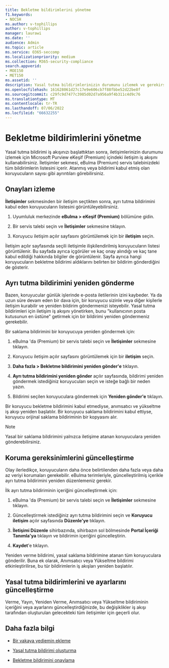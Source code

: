 ```yaml
---
title: Bekletme bildirimlerini yönetme
f1.keywords:
- NOCSH
ms.author: v-tophillips
author: v-tophillips
manager: laurawi
ms.date: ''
audience: Admin
ms.topic: article
ms.service: O365-seccomp
ms.localizationpriority: medium
ms.collection: M365-security-compliance
search.appverid:
- MOE150
- MET150
ms.assetid: ''
description: Yasal tutma bildirimlerinizin durumunu izlemek ve gerekirse bunları güncelleştirip yeniden göndermek için eBulma (Premium) içindeki iletişim iş akışını kullanın.
ms.openlocfilehash: 161628061d27c17e9e606cb7f88fbbe52d22be8f
ms.sourcegitcommit: c29fc9d7477c3985d02d7a956a9f4b311c4d9c76
ms.translationtype: MT
ms.contentlocale: tr-TR
ms.lasthandoff: 07/06/2022
ms.locfileid: "66632255"
---
```

# <a name="manage-hold-notifications"></a>Bekletme bildirimlerini yönetme

Yasal tutma bildirimi iş akışınızı başlattıktan sonra, iletişimlerinizin durumunu izlemek için Microsoft Purview eKeşif (Premium) içindeki iletişim iş akışını kullanabilirsiniz. İletişimler sekmesi, eBulma (Premium) servis talebinizdeki tüm bildirimlerin listesini içerir. Atanmış veya bildirimi kabul etmiş olan koruyucuların sayısı gibi ayrıntıları görebilirsiniz.

## <a name="monitor-acknowledgments"></a>Onayları izleme

**İletişimler** sekmesinden bir iletişim seçtikten sonra, ayrı tutma bildirimini kabul eden koruyucuların listesini görüntüleyebilirsiniz. 

1. Uyumluluk merkezinde **eBulma > eKeşif (Premium)** bölümüne gidin.

2. Bir servis talebi seçin ve **İletişimler** sekmesine tıklayın.

3. Koruyucu iletişim açılır sayfasını görüntülemek için bir **iletişim** seçin.

İletişim açılır sayfasında seçili iletişimle ilişkilendirilmiş koruyucuların listesi görüntülenir. Bu sayfada ayrıca içgörüler ve kaç onay alındığı ve kaç tane kabul edildiği hakkında bilgiler de görüntülenir. Sayfa ayrıca hangi koruyucuların bekletme bildirimi aldıklarını belirten bir bildirim gönderdiğini de gösterir.

## <a name="re-send-a-hold-notice"></a>Ayrı tutma bildirimini yeniden gönderme

Bazen, koruyucular günlük işlerinde e-posta iletilerinin izini kaybeder. Ya da uzun süre devam eden bir dava için, bir koruyucu sizinle veya diğer kişilerle iletişim kurabilir ve yeniden bildirim göndermenizi isteyebilir. Yasal tutma bildirimleri için iletişim iş akışını yönetirken, bunu "kullanıcının posta kutusunun en üstüne" getirmek için bir bildirimi yeniden göndermeniz gerekebilir.

Bir saklama bildirimini bir koruyucuya yeniden göndermek için:

1. eBulma 'da (Premium) bir servis talebi seçin ve **İletişimler** sekmesine tıklayın.

2. Koruyucu iletişim açılır sayfasını görüntülemek için bir **iletişim** seçin.

3. **Daha fazla > Bekletme bildirimini yeniden gönder'e** tıklayın.

4. **Ayrı tutma bildirimini yeniden gönder** açılır sayfasında, bildirimi yeniden göndermek istediğiniz koruyucuları seçin ve isteğe bağlı bir neden yazın.

5. Bildirimi seçilen koruyuculara göndermek için **Yeniden gönder'e** tıklayın.

Bir koruyucu bekletme bildirimini kabul etmediyse, anımsatıcı ve yükseltme iş akışı yeniden başlatılır. Bir koruyucu saklama bildirimini kabul ettiyse, koruyucu orijinal saklama bildiriminin bir kopyasını alır.

> [!NOTE]
> Yasal bir saklama bildirimini yalnızca iletişime atanan koruyuculara yeniden gönderebilirsiniz. 

## <a name="update-preservation-requirements"></a>Koruma gereksinimlerini güncelleştirme
  
Olay ilerledikçe, koruyucuların daha önce belirtilenden daha fazla veya daha az veriyi korumaları gerekebilir. eBulma terimleriyle, güncelleştirilmiş içerikle ayrı tutma bildirimini yeniden düzenlemeniz gerekir.

İlk ayrı tutma bildiriminin içeriğini güncelleştirmek için:

1. eBulma 'da (Premium) bir servis talebi seçin ve **İletişimler** sekmesine tıklayın.

2. Güncelleştirmek istediğiniz ayrı tutma bildirimini seçin ve **Koruyucu iletişim** açılır sayfasında **Düzenle'ye** tıklayın.

3. **İletişimi Düzenle** sihirbazında, sihirbazın sol bölmesinde **Portal İçeriği Tanımla'ya** tıklayın ve bildirimin içeriğini güncelleştirin.

4. **Kaydet**'e tıklayın.

Yeniden verme bildirimi, yasal saklama bildirimine atanan tüm koruyuculara gönderilir. Buna ek olarak, Anımsatıcı veya Yükseltme bildirimi etkinleştirilirse, bu tür bildirimlerin iş akışları yeniden başlatılır.

## <a name="update-legal-hold-notifications-and-settings"></a>Yasal tutma bildirimlerini ve ayarlarını güncelleştirme

Verme, Yayın, Yeniden Verme, Anımsatıcı veya Yükseltme bildiriminin içeriğini veya ayarlarını güncelleştirdiğinizde, bu değişiklikler iş akışı tarafından oluşturulan gelecekteki tüm iletişimler için geçerli olur.

## <a name="more-information"></a>Daha fazla bilgi

- [Bir vakaya yediemin ekleme](add-custodians-to-case.md)

- [Yasal tutma bildirimi oluşturma](create-hold-notification.md)

- [Bekletme bildirimini onaylama](acknowledge-hold-notification.md)
